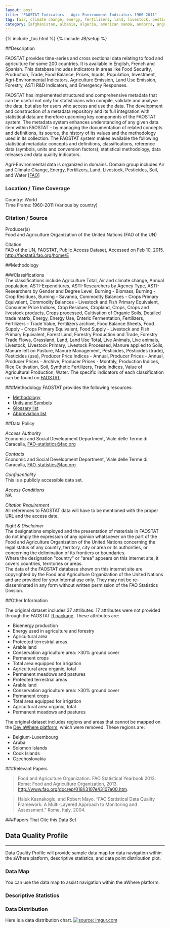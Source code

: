 ```yaml
---
layout: post
title: "FAOSTAT Indicators - Agri-Environment Indicators 1960-2011"
tag: [air, climate change, energy, fertilizers, land, livestock, pesticides, soil, water]
category: [afghanistan, albania, algeria, american samoa, andorra, angola, anguilla, antigua & barbuda, argentina, armenia, aruba, australia, austria, azerbaijan, the bahamas, bahrain, bangladesh, barbados, belarus, belgium, belize, benin, bermuda, bhutan, bolivia, bosnia & herzegovina, botswana, brazil, british virgin is., brunei, bulgaria, burkina faso, burundi, cape verde, cambodia, cameroon, canada, cayman is., central african republic, chad, chile, china, colombia, comoros, congo, cook is., costa rica, croatia, cuba, cyprus, czech republic, denmark, djibouti, dominica, dominican republic, democratic republic of the congo, ecuador, egypt, el salvador, equatorial guinea, eritrea, estonia, ethiopia, falkland is., faroe is., fiji, finland, france, french guiana, french polynesia, gabon, the gambia, georgia, germany, ghana, gibraltar, greece, greenland, grenada, guadeloupe, guam, guatemala, guinea, guinea-bissau, guyana, haiti, honduras, hungary, iceland, india, indonesia, iran, iraq, ireland, isle of man, israel, italy, jamaica, japan, jordan, kazakhstan, kenya, kiribati, kuwait, kyrgyzstan, laos, latvia, lebanon, lesotho, liberia, libya, liechtenstein, lithuania, luxembourg, macedonia, madagascar, malawi, malaysia, maldives, mali, malta, marshall is., martinique, mauritania, mauritius, mayotte, mexico, micronesia, mongolia, montenegro, montserrat, morocco, mozambique, myanmar, namibia, nauru, nepal, netherlands, netherlands antilles, new caledonia, new zealand, nicaragua, niger, nigeria, niue, norfolk i., north korea, northern mariana is., norway, oman, pakistan, palau, panama, papua new guinea, paraguay, peru, philippines, poland, portugal, puerto rico, qatar, south korea, moldova, romania, russia, rwanda, samoa, san marino, sao tome & principe, saudi arabia, senegal, serbia, seychelles, sierra leone, singapore, slovakia, slovenia, solomon is., somalia, south africa, spain, sri lanka, sudan, suriname, swaziland, sweden, switzerland, syria, tajikistan, tanzania, thailand, timor leste, togo, tokelau, tonga, trinidad & tobago, tunisia, turkey, turkmenistan, turks & caicos is., tuvalu, uganda, ukraine, united arab emirates, united kingdom, united states, virgin is., uruguay, uzbekistan, vanuatu, venezuela, vietnam, wallis & futuna, western sahara, yemen, zambia, zimbabwe]
---
```


{% include _toc.html %}
{% include JB/setup %}

##Description

FAOSTAT provides time-series and cross sectional data relating to food and agriculture for some 200 countries. It is available in English, French and Spanish. This database includes indicators in areas like Food Security, Production, Trade, Food Balance, Prices, Inputs, Population, Investment, Agri-Environmental Indicators, Agriculture Emission, Land Use Emission, Forestry, ASTI R&D Indicators, and Emergency Responses.  

FAOSTAT has implemented structured and comprehensive metadata that can be useful not only for statisticians who compile, validate and analyse the data, but also for users who  access and use the data. The development and construction of a metadata repository and its full integration with statistical data are therefore upcoming key components of the FAOSTAT system. The metadata system enhances understanding of any given data item within FAOSTAT – by managing the documentation of related concepts and definitions, its source, the history of its values and the methodology used in its collection. The FAOSTAT system  makes available the following statistical metadata: concepts and definitions, classifications, reference data (symbols, units and conversion factors), statistical methodology, data releases and data quality indicators.   

Agri-Environmental data is organized in domains. Domain group includes Air and Climate Change, Energy, Fertilizers, Land, Livestock, Pesticides, Soil, and Water [[FAO][6]]   

### Location / Time Coverage

Country: World  
Time Frame: 1960-2011 (Various by country)  

### Citation / Source

Producer(s)   
Food and Agriculture Organization of the United Nations (FAO of the UN) 

Citation  
FAO of the UN, FAOSTAT, Public Access Dataset, Accessed on Feb 10, 2015. http://faostat3.fao.org/home/E

##Methodology

###Classifications    
The classifications include Agriculture Total, Air and climate change, Annual population, ASTI-Expenditures, ASTI-Researchers by Agency Type, ASTI-Researchers by Gender and Degree Level, Burning - Biomass, Burning - Crop Residues, Burning - Savanna, Commodity Balances - Crops Primary Equivalent, Commodity Balances - Livestock and Fish Primary Equivalent, Consumer Price Indices, Crop Residues, Cropland, Crops, Crops and livestock products, Crops processed, Cultivation of Organic Soils, Detailed trade matrix, Energy, Energy Use, Enteric Fermentation, Fertilizers, Fertilizers - Trade Value, Fertilizers archive, Food Balance Sheets, Food Supply - Crops Primary Equivalent, Food Supply - Livestock and Fish Primary Equivalent, Forest Land, Forestry Production and Trade, Forestry Trade Flows, Grassland, Land, Land Use Total, Live Animals, Live animals, Livestock, Livestock Primary, Livestock Processed, Manure applied to Soils, Manure left on Pasture, Manure Management, Pesticides, Pesticides (trade), Pesticides (use), Producer Price Indices - Annual, Producer Prices - Annual, Producer Prices - Archive, Producer Prices - Monthly, Production Indices, Rice Cultivation, Soil, Synthetic Fertilizers, Trade Indices, Value of Agricultural Production, Water. The specific indicators of each classification can be found on [FAOSTAT][1].

###Methodology
FAOSTAT provides the following resources:

- [Methodology][2] 
- [Units and Symbols][3]   
- [Glossary list][4]
- [Abbreviation list][5]  

##Data Policy

*Access Authority*  
Economic and Social Development Department, Viale delle Terme di Caracalla, FAO-statistics@fao.org

*Contacts*  
Economic and Social Development Department, Viale delle Terme di Caracalla, FAO-statistics@fao.org

*Confidentiality*  
This is a publicly accessible data set.

*Access Conditions*  
NA 

*Citation Requirement*  
All references to FAOSTAT data will have to be mentioned with the proper URL and the access date.

*Right & Disclaimer*  
The designations employed and the presentation of materials in FAOSTAT do not imply the expression of any opinion whatsoever on the part of the Food and Agriculture Organization of the United Nations concerning the legal status of any country, territory, city or area or its authorities, or concerning the delimination of its frontiers or boundaries.  
Where the designation "country" or "area" appears on this internet site, it covers countries, territories or areas.  
The data of the FAOSTAT database shown on this internet site are copyrighted by the Food and Agriculture Organization of the United Nations and are provided for your internal use only. They may not be re-disseminated in any form without written permission of the FAO Statistics Division.  

##Other Information

The original dataset includes 37 attributes. 17 attributes were not provided through the FAOSTAT [R package][7]. These attributes are:
   
- Bioenergy production
- Energy used in agriculture and forestry
- Agricultural area
- Protected terrestrial areas
- Arable land
- Conservation agriculture area: >30% ground cover
- Permanent crops
- Total area equipped for irrigation
- Agricultural area organic, total
- Permanent meadows and pastures
- Protected terrestrial areas
- Arable land
- Conservation agriculture area: >30% ground cover
- Permanent crops
- Total area equipped for irrigation
- Agricultural area organic, total
- Permanent meadows and pastures

The original dataset includes regions and areas that cannot be mapped on the [Dev aWhere platform][8], which were removed. These regions are: 
  
- Belgium-Luxembourg
- Aruba
- Solomon Islands
- Cook Islands
- Czechoslovakia


###Relevant Papers

> Food and Agriculture Organization. FAO Statistical Yearbook 2013. Rome: Food and Agriculture Organization, 2013. http://www.fao.org/docrep/018/i3107e/i3107e00.htm.  

> Haluk Kasnakoglu, and Robert Mayo. “FAO Statistical Data Quality Framework: A Multi-Layered Approach to Monitoring and Assessment.” Rome, Italy, 2004.

###Papers That Cite this Data Set


## Data Quality Profile
----
Data Quality Profile will provide sample data map for data navigation within the aWhere platform, descriptive statistics, and data point distribution plot. 

### Data Map
You can use the data map to assist navigation within the aWhere platform. 
<script src="https://gist.github.com/yizhexu/568e14e3e99052b96024.js"></script>

### Descriptive Statistics
<script src="https://gist.github.com/yizhexu/f26436a840f6907aed93.js"></script>

### Data Distribution
Here is a data distribution chart. 
<a href="http://imgur.com/dZzX2Sz"><img src="http://i.imgur.com/dZzX2Sz.jpg" title="source: imgur.com" /></a>

[1]: http://faostat3.fao.org/mes/classifications/E "Classifications" 
[2]: http://faostat3.fao.org/mes/methodology_list/E "Methods & Standards"
[3]: http://faostat3.fao.org/mes/units/E "Standard Units and Symbols used in FAOSTAT"
[4]: http://faostat3.fao.org/mes/glossary/E "Glossary List"
[5]: http://faostat3.fao.org/mes/abbreviations/E "Abbreviations List"
[6]: http://faostat3.fao.org/download/E/*/E "Agri-Environmental Indicators"
[7]: http://cran.r-project.org/web/packages/FAOSTAT/index.html "FAOSTAT: A complementary package to the FAOSTAT database and the Statistical Yearbook of the Food and Agricultural Organization of the United Nations"
[8]: http://apps.awhere.com/ "aWhere Platform"
